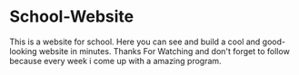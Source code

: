 # School-Website
This is a website for school. Here you can see and build a cool and good-looking website in minutes. Thanks For Watching and don't
forget to follow because every week i come up with a amazing program.
